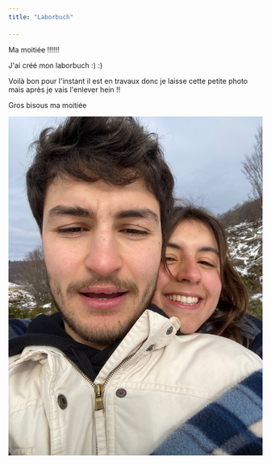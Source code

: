 ```yaml
---
title: "Laborbuch" 

---
```

Ma moitiée !!!!!! 

J'ai créé mon laborbuch :) :) 

Voilà bon pour l'instant il est en travaux donc je laisse cette petite photo mais après je vais 
l'enlever hein !! 


Gros bisous ma moitiée

![Intro_pic](pictures/IMG_9269.jpg)



